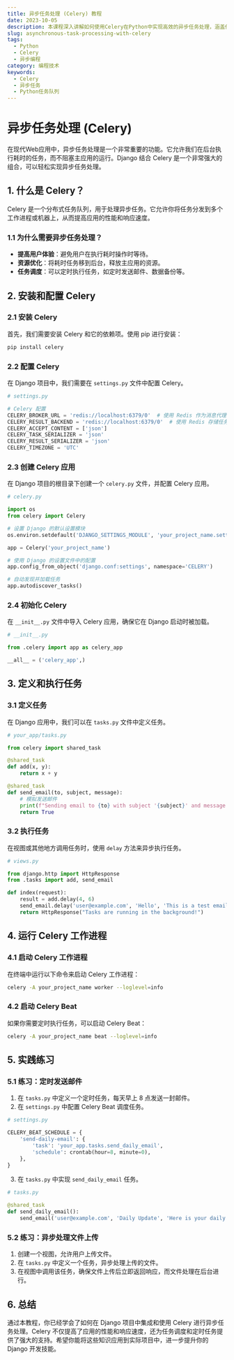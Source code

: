 ```yaml
---
title: 异步任务处理 (Celery) 教程
date: 2023-10-05
description: 本课程深入讲解如何使用Celery在Python中实现高效的异步任务处理，涵盖任务调度、任务队列、结果存储等关键概念。
slug: asynchronous-task-processing-with-celery
tags:
  - Python
  - Celery
  - 异步编程
category: 编程技术
keywords:
  - Celery
  - 异步任务
  - Python任务队列
---
```


# 异步任务处理 (Celery)

在现代Web应用中，异步任务处理是一个非常重要的功能。它允许我们在后台执行耗时的任务，而不阻塞主应用的运行。Django 结合 Celery 是一个非常强大的组合，可以轻松实现异步任务处理。

## 1. 什么是 Celery？

Celery 是一个分布式任务队列，用于处理异步任务。它允许你将任务分发到多个工作进程或机器上，从而提高应用的性能和响应速度。

### 1.1 为什么需要异步任务处理？

- **提高用户体验**：避免用户在执行耗时操作时等待。
- **资源优化**：将耗时任务移到后台，释放主应用的资源。
- **任务调度**：可以定时执行任务，如定时发送邮件、数据备份等。

## 2. 安装和配置 Celery

### 2.1 安装 Celery

首先，我们需要安装 Celery 和它的依赖项。使用 pip 进行安装：

```bash
pip install celery
```

### 2.2 配置 Celery

在 Django 项目中，我们需要在 `settings.py` 文件中配置 Celery。

```python
# settings.py

# Celery 配置
CELERY_BROKER_URL = 'redis://localhost:6379/0'  # 使用 Redis 作为消息代理
CELERY_RESULT_BACKEND = 'redis://localhost:6379/0'  # 使用 Redis 存储任务结果
CELERY_ACCEPT_CONTENT = ['json']
CELERY_TASK_SERIALIZER = 'json'
CELERY_RESULT_SERIALIZER = 'json'
CELERY_TIMEZONE = 'UTC'
```

### 2.3 创建 Celery 应用

在 Django 项目的根目录下创建一个 `celery.py` 文件，并配置 Celery 应用。

```python
# celery.py

import os
from celery import Celery

# 设置 Django 的默认设置模块
os.environ.setdefault('DJANGO_SETTINGS_MODULE', 'your_project_name.settings')

app = Celery('your_project_name')

# 使用 Django 的设置文件中的配置
app.config_from_object('django.conf:settings', namespace='CELERY')

# 自动发现并加载任务
app.autodiscover_tasks()
```

### 2.4 初始化 Celery

在 `__init__.py` 文件中导入 Celery 应用，确保它在 Django 启动时被加载。

```python
# __init__.py

from .celery import app as celery_app

__all__ = ('celery_app',)
```

## 3. 定义和执行任务

### 3.1 定义任务

在 Django 应用中，我们可以在 `tasks.py` 文件中定义任务。

```python
# your_app/tasks.py

from celery import shared_task

@shared_task
def add(x, y):
    return x + y

@shared_task
def send_email(to, subject, message):
    # 模拟发送邮件
    print(f"Sending email to {to} with subject '{subject}' and message '{message}'")
    return True
```

### 3.2 执行任务

在视图或其他地方调用任务时，使用 `delay` 方法来异步执行任务。

```python
# views.py

from django.http import HttpResponse
from .tasks import add, send_email

def index(request):
    result = add.delay(4, 6)
    send_email.delay('user@example.com', 'Hello', 'This is a test email')
    return HttpResponse("Tasks are running in the background!")
```

## 4. 运行 Celery 工作进程

### 4.1 启动 Celery 工作进程

在终端中运行以下命令来启动 Celery 工作进程：

```bash
celery -A your_project_name worker --loglevel=info
```

### 4.2 启动 Celery Beat

如果你需要定时执行任务，可以启动 Celery Beat：

```bash
celery -A your_project_name beat --loglevel=info
```

## 5. 实践练习

### 5.1 练习：定时发送邮件

1. 在 `tasks.py` 中定义一个定时任务，每天早上 8 点发送一封邮件。
2. 在 `settings.py` 中配置 Celery Beat 调度任务。

```python
# settings.py

CELERY_BEAT_SCHEDULE = {
    'send-daily-email': {
        'task': 'your_app.tasks.send_daily_email',
        'schedule': crontab(hour=8, minute=0),
    },
}
```

3. 在 `tasks.py` 中实现 `send_daily_email` 任务。

```python
# tasks.py

@shared_task
def send_daily_email():
    send_email('user@example.com', 'Daily Update', 'Here is your daily update.')
```

### 5.2 练习：异步处理文件上传

1. 创建一个视图，允许用户上传文件。
2. 在 `tasks.py` 中定义一个任务，异步处理上传的文件。
3. 在视图中调用该任务，确保文件上传后立即返回响应，而文件处理在后台进行。

## 6. 总结

通过本教程，你已经学会了如何在 Django 项目中集成和使用 Celery 进行异步任务处理。Celery 不仅提高了应用的性能和响应速度，还为任务调度和定时任务提供了强大的支持。希望你能将这些知识应用到实际项目中，进一步提升你的 Django 开发技能。